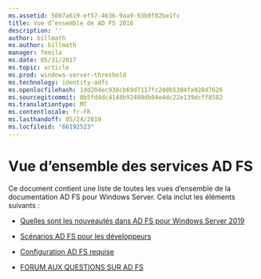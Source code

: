 ```yaml
---
ms.assetid: 5007a619-ef57-4636-9aa9-93b0f02be1fc
title: Vue d’ensemble de AD FS 2016
description: ''
author: billmath
ms.author: billmath
manager: femila
ms.date: 05/31/2017
ms.topic: article
ms.prod: windows-server-threshold
ms.technology: identity-adfs
ms.openlocfilehash: 1dd204ec930cb69d7117fc240b5384fa928d7626
ms.sourcegitcommit: 0b5fd4dc4148b92480db04e4dc22e139dcff8582
ms.translationtype: MT
ms.contentlocale: fr-FR
ms.lasthandoff: 05/24/2019
ms.locfileid: "66192523"
---
```

# <a name="ad-fs-overview"></a>Vue d’ensemble des services AD FS



Ce document contient une liste de toutes les vues d’ensemble de la documentation AD FS pour Windows Server. Cela inclut les éléments suivants :
  
  
  
* [Quelles sont les nouveautés dans AD FS pour Windows Server 2019](../ad-fs/overview/whats-new-active-directory-federation-services-windows-server.md)  
  
* [Scénarios AD FS pour les développeurs](../ad-fs/overview/AD-FS-Scenarios-for-Developers.md) 

* [Configuration AD FS requise](../ad-fs/overview/AD-FS-2016-Requirements.md)

* [FORUM AUX QUESTIONS SUR AD FS](../ad-fs/overview/AD-FS-FAQ.md)

  
  

